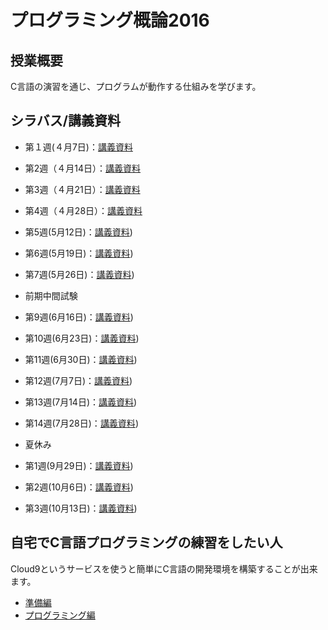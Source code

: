 # プログラミング概論2016

## 授業概要

C言語の演習を通じ、プログラムが動作する仕組みを学びます。

## シラバス/講義資料

* 第１週(４月7日)：[講義資料](https://github.com/NIT-IBARAKI-Introduction-To-Programming/syllabus/raw/master/lecture_notes/week1.pdf)
* 第2週（４月14日）：[講義資料](https://github.com/NIT-IBARAKI-Introduction-To-Programming/syllabus/raw/master/lecture_notes/week2.pdf)
* 第3週（４月21日）：[講義資料](https://github.com/NIT-IBARAKI-Introduction-To-Programming/syllabus/raw/master/lecture_notes/week3.pdf)
* 第4週（４月28日）：[講義資料](https://github.com/NIT-IBARAKI-Introduction-To-Programming/syllabus/raw/master/lecture_notes/week4.pdf)
* 第5週(5月12日)：[講義資料](https://github.com/NIT-IBARAKI-Introduction-To-Programming/syllabus/raw/master/lecture_notes/week5.pdf))
* 第6週(5月19日)：[講義資料](https://github.com/NIT-IBARAKI-Introduction-To-Programming/syllabus/raw/master/lecture_notes/week6.pdf))
* 第7週(5月26日)：[講義資料](https://github.com/NIT-IBARAKI-Introduction-To-Programming/syllabus/raw/master/lecture_notes/week7.pdf))

* 前期中間試験

* 第9週(6月16日)：[講義資料](https://github.com/NIT-IBARAKI-Introduction-To-Programming/syllabus/raw/master/lecture_notes/week9.pdf))
* 第10週(6月23日)：[講義資料](https://github.com/NIT-IBARAKI-Introduction-To-Programming/syllabus/raw/master/lecture_notes/week10.pdf))
* 第11週(6月30日)：[講義資料](https://github.com/NIT-IBARAKI-Introduction-To-Programming/syllabus/raw/master/lecture_notes/week11.pdf))
* 第12週(7月7日)：[講義資料](https://github.com/NIT-IBARAKI-Introduction-To-Programming/syllabus/raw/master/lecture_notes/week12.pdf))
* 第13週(7月14日)：[講義資料](https://github.com/NIT-IBARAKI-Introduction-To-Programming/syllabus/raw/master/lecture_notes/week13.pdf))
* 第14週(7月28日)：[講義資料](https://github.com/NIT-IBARAKI-Introduction-To-Programming/syllabus/raw/master/lecture_notes/week14.pdf))

* 夏休み

* 第1週(9月29日)：[講義資料](https://github.com/NIT-IBARAKI-Introduction-To-Programming/syllabus/raw/master/lecture_notes/week1_kouki.pdf))
* 第2週(10月6日)：[講義資料](https://github.com/NIT-IBARAKI-Introduction-To-Programming/syllabus/raw/master/lecture_notes/week2kouki.pdf))
* 第3週(10月13日)：[講義資料](https://github.com/NIT-IBARAKI-Introduction-To-Programming/syllabus/raw/master/lecture_notes/week3_kouki.pdf))


## 自宅でC言語プログラミングの練習をしたい人

Cloud9というサービスを使うと簡単にC言語の開発環境を構築することが出来ます。

* [準備編](https://github.com/NIT-IBARAKI-Introduction-To-Programming/syllabus/raw/master/lecture_notes/prep_cloud9.pdf)
* [プログラミング編](https://github.com/NIT-IBARAKI-Introduction-To-Programming/syllabus/raw/master/lecture_notes/prog_cloud9.pdf) 
